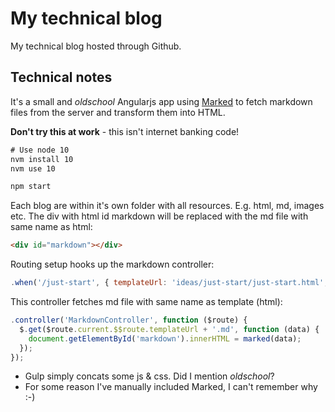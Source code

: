 ﻿# My technical blog

My technical blog hosted through Github.

## Technical notes

It's a small and *oldschool* Angularjs app using [Marked](https://github.com/markedjs/marked) to fetch markdown files from the server and transform them into HTML.

**Don't try this at work** - this isn't internet banking code!

```cmd
# Use node 10
nvm install 10
nvm use 10

npm start
```

Each blog are within it's own folder with all resources.  E.g. html, md, images etc.  The div with html id markdown will be replaced with the md file with same name as html:

```html
<div id="markdown"></div>
```

Routing setup hooks up the markdown controller:

```js
.when('/just-start', { templateUrl: 'ideas/just-start/just-start.html', controller: 'MarkdownController' })
```

This controller fetches md file with same name as template (html):

```js
.controller('MarkdownController', function ($route) {
  $.get($route.current.$$route.templateUrl + '.md', function (data) {
    document.getElementById('markdown').innerHTML = marked(data);
  });
});
```

* Gulp simply concats some js & css.  Did I mention *oldschool*?
* For some reason I've manually included Marked, I can't remember why :-)
